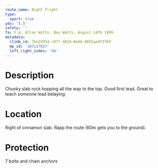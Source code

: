 ```yaml
---
route_name: Night Flight
type:
  sport: true
yds: '5.5'
safety: ''
fa: F.A. Allan Watts, Ben Watts, August 14th 1999
metadata:
  climb_id: 7be23934-c0ff-4819-8e6b-8655aed73769
  mp_id: '107117827'
  left_right_index: '49'
---
```

# Description
Chunky slab rock hopping all the way to the top. Good first lead. Great to teach someone lead belaying.

# Location
Right of cinnamon slab. Rapp the route (60m gets you to the ground).

# Protection
7 bolts and chain anchors
